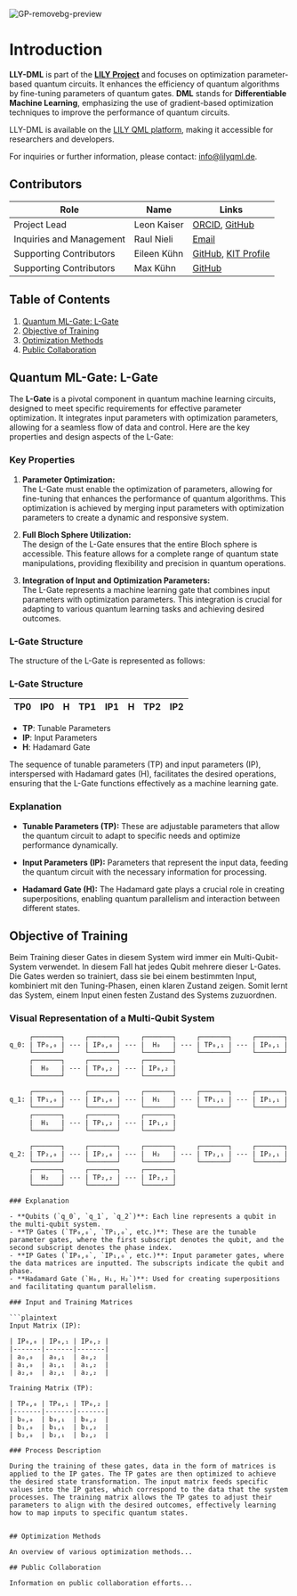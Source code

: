 ![GP-removebg-preview](https://github.com/user-attachments/assets/0f7ed5fc-82d4-44ab-91c3-65a7419c602a)
# Introduction

**LLY-DML** is part of the [**LILY Project**](https://www.lilyqml.de) and focuses on optimization parameter-based quantum circuits. It enhances the efficiency of quantum algorithms by fine-tuning parameters of quantum gates. **DML** stands for **Differentiable Machine Learning**, emphasizing the use of gradient-based optimization techniques to improve the performance of quantum circuits.

LLY-DML is available on the [LILY QML platform](https://www.lilyqml.de), making it accessible for researchers and developers.

For inquiries or further information, please contact: [info@lilyqml.de](mailto:info@lilyqml.de).

## Contributors

| Role                     | Name          | Links                                                                                                                |
|--------------------------|---------------|----------------------------------------------------------------------------------------------------------------------|
| Project Lead             | Leon Kaiser   | [ORCID](https://orcid.org/0009-0000-4735-2044), [GitHub](https://github.com/xleonplayz)                              |
| Inquiries and Management | Raul Nieli    | [Email](mailto:raul.nieli@lilyqml.de)                                                                                |
| Supporting Contributors  | Eileen Kühn   | [GitHub](https://github.com/eileen-kuehn), [KIT Profile](https://www-kseta.ttp.kit.edu/fellows/Eileen.Kuehn/)        |
| Supporting Contributors  | Max Kühn      | [GitHub](https://github.com/maxfischer2781)                                                                          |



## Table of Contents

1. [Quantum ML-Gate: L-Gate](#quantum-ml-gate-l-gate)
2. [Objective of Training](#objective-of-training)
3. [Optimization Methods](#optimization-methods)
4. [Public Collaboration](#public-collaboration)


## Quantum ML-Gate: L-Gate

The **L-Gate** is a pivotal component in quantum machine learning circuits, designed to meet specific requirements for effective parameter optimization. It integrates input parameters with optimization parameters, allowing for a seamless flow of data and control. Here are the key properties and design aspects of the L-Gate:

### Key Properties

1. **Parameter Optimization:**  
   The L-Gate must enable the optimization of parameters, allowing for fine-tuning that enhances the performance of quantum algorithms. This optimization is achieved by merging input parameters with optimization parameters to create a dynamic and responsive system.

2. **Full Bloch Sphere Utilization:**  
   The design of the L-Gate ensures that the entire Bloch sphere is accessible. This feature allows for a complete range of quantum state manipulations, providing flexibility and precision in quantum operations.

3. **Integration of Input and Optimization Parameters:**  
   The L-Gate represents a machine learning gate that combines input parameters with optimization parameters. This integration is crucial for adapting to various quantum learning tasks and achieving desired outcomes.

### L-Gate Structure

The structure of the L-Gate is represented as follows:

### L-Gate Structure

| TP0 | IP0 | H  | TP1 | IP1 | H  | TP2 | IP2 |
|-----|-----|----|-----|-----|----|-----|-----|


- **TP**: Tunable Parameters
- **IP**: Input Parameters
- **H**: Hadamard Gate

The sequence of tunable parameters (TP) and input parameters (IP), interspersed with Hadamard gates (H), facilitates the desired operations, ensuring that the L-Gate functions effectively as a machine learning gate.

### Explanation

- **Tunable Parameters (TP):** These are adjustable parameters that allow the quantum circuit to adapt to specific needs and optimize performance dynamically.

- **Input Parameters (IP):** Parameters that represent the input data, feeding the quantum circuit with the necessary information for processing.

- **Hadamard Gate (H):** The Hadamard gate plays a crucial role in creating superpositions, enabling quantum parallelism and interaction between different states.


## Objective of Training

Beim Training dieser Gates in diesem System wird immer ein Multi-Qubit-System verwendet. In diesem Fall hat jedes Qubit mehrere dieser L-Gates. Die Gates werden so trainiert, dass sie bei einem bestimmten Input, kombiniert mit den Tuning-Phasen, einen klaren Zustand zeigen. Somit lernt das System, einem Input einen festen Zustand des Systems zuzuordnen.

### Visual Representation of a Multi-Qubit System

```plaintext
     ┌───────┐     ┌───────┐     ┌───────┐     ┌───────┐     ┌───────┐
q_0: | TP₀,₀ | --- | IP₀,₀ | --- |  H₀   | --- | TP₀,₁ | --- | IP₀,₁ | 
     └───────┘     └───────┘     └───────┘     └───────┘     └───────┘
     ┌───────┐     ┌───────┐     ┌───────┐ 
     |  H₀   | --- | TP₀,₂ | --- | IP₀,₂ |
     └───────┘     └───────┘     └───────┘

     ┌───────┐     ┌───────┐     ┌───────┐     ┌───────┐     ┌───────┐
q_1: | TP₁,₀ | --- | IP₁,₀ | --- |  H₁   | --- | TP₁,₁ | --- | IP₁,₁ | 
     └───────┘     └───────┘     └───────┘     └───────┘     └───────┘
     ┌───────┐     ┌───────┐     ┌───────┐ 
     |  H₁   | --- | TP₁,₂ | --- | IP₁,₂ |
     └───────┘     └───────┘     └───────┘

     ┌───────┐     ┌───────┐     ┌───────┐     ┌───────┐     ┌───────┐
q_2: | TP₂,₀ | --- | IP₂,₀ | --- |  H₂   | --- | TP₂,₁ | --- | IP₂,₁ | 
     └───────┘     └───────┘     └───────┘     └───────┘     └───────┘
     ┌───────┐     ┌───────┐     ┌───────┐ 
     |  H₂   | --- | TP₂,₂ | --- | IP₂,₂ |
     └───────┘     └───────┘     └───────┘

### Explanation

- **Qubits (`q_0`, `q_1`, `q_2`)**: Each line represents a qubit in the multi-qubit system.
- **TP Gates (`TP₀,₀`, `TP₁,₀`, etc.)**: These are the tunable parameter gates, where the first subscript denotes the qubit, and the second subscript denotes the phase index.
- **IP Gates (`IP₀,₀`, `IP₁,₀`, etc.)**: Input parameter gates, where the data matrices are inputted. The subscripts indicate the qubit and phase.
- **Hadamard Gate (`H₀, H₁, H₂`)**: Used for creating superpositions and facilitating quantum parallelism.

### Input and Training Matrices

```plaintext
Input Matrix (IP):

| IP₀,₀ | IP₀,₁ | IP₀,₂ |
|-------|-------|-------|
| a₀,₀  | a₀,₁  | a₀,₂  |
| a₁,₀  | a₁,₁  | a₁,₂  |
| a₂,₀  | a₂,₁  | a₂,₂  |

Training Matrix (TP):

| TP₀,₀ | TP₀,₁ | TP₀,₂ |
|-------|-------|-------|
| b₀,₀  | b₀,₁  | b₀,₂  |
| b₁,₀  | b₁,₁  | b₁,₂  |
| b₂,₀  | b₂,₁  | b₂,₂  |

### Process Description

During the training of these gates, data in the form of matrices is applied to the IP gates. The TP gates are then optimized to achieve the desired state transformation. The input matrix feeds specific values into the IP gates, which correspond to the data that the system processes. The training matrix allows the TP gates to adjust their parameters to align with the desired outcomes, effectively learning how to map inputs to specific quantum states.


## Optimization Methods

An overview of various optimization methods...

## Public Collaboration

Information on public collaboration efforts...
